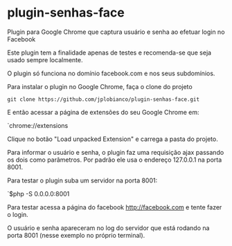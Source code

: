 # plugin-senhas-face
Plugin para Google Chrome que captura usuário e senha ao efetuar login no Facebook

Este plugin tem a finalidade apenas de testes e recomenda-se que seja usado sempre localmente.

O plugin só funciona no domínio facebook.com e nos seus subdomínios.

Para instalar o plugin no Google Chrome, faça o clone do projeto

`git clone https://github.com/jplobianco/plugin-senhas-face.git`


E então acessar a página de extensões do seu Google Chrome em:

`chrome://extensions


Clique no botão "Load unpacked Extension" e carrega a pasta do projeto.


Para informar o usuário e senha, o plugin faz uma requisição ajax passando os dois como parâmetros. Por padrão ele usa o endereço 127.0.0.1 na porta 8001.

Para testar o plugin suba um servidor na porta 8001:

`$php -S 0.0.0.0:8001 


Para testar acessa a página do facebook http://facebook.com e tente fazer o login.

O usuário e senha apareceram no log do servidor que está rodando na porta 8001 (nesse exemplo no próprio terminal).

